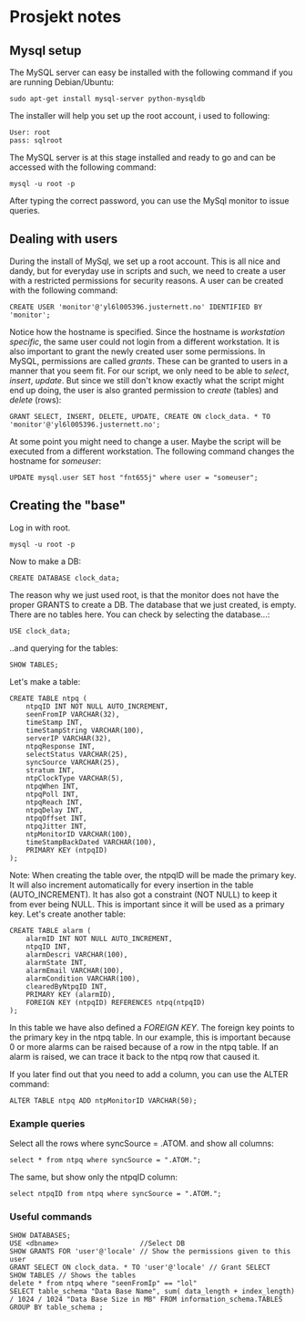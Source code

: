 # Prosjekt notes

## Mysql setup

The MySQL server can easy be installed with the following command if you are running Debian/Ubuntu:

	sudo apt-get install mysql-server python-mysqldb

The installer will help you set up the root account, i used to following:

	User: root
	pass: sqlroot

The MySQL server is at this stage installed and ready to go and can be accessed with the following command:

	mysql -u root -p

After typing the correct password, you can use the MySql monitor to issue queries.

## Dealing with users

During the install of MySql, we set up a root account. This is all nice and dandy, but for everyday use in scripts and such, we need to create a user with a restricted permissions for security reasons. A user can be created with the following command:

	CREATE USER 'monitor'@'yl6l005396.justernett.no' IDENTIFIED BY 'monitor';

Notice how the hostname is specified. Since the hostname is *workstation specific*, the same user could not login from a different workstation. It is also important to grant the newly created user some permissions. In MySQL, permissions are called *grants*. These can be granted to users in a manner that you seem fit. For our script, we only need to be able to *select*, *insert*, *update*. But since we still don't know exactly what the script might end up doing, the user is also granted permission to *create* (tables) and *delete* (rows):

	GRANT SELECT, INSERT, DELETE, UPDATE, CREATE ON clock_data. * TO 'monitor'@'yl6l005396.justernett.no';

At some point you might need to change a user. Maybe the script will be executed from a different workstation. The following command changes the hostname for *someuser*:

	UPDATE mysql.user SET host "fnt655j" where user = "someuser";

## Creating the "base"

Log in with root.

	mysql -u root -p

Now to make a DB:

	CREATE DATABASE clock_data;

The reason why we just used root, is that the monitor does not have the proper GRANTS to create a DB. The database that we just created, is empty. There are no tables here. You can check by selecting the database...:
	
	USE clock_data;

..and querying for the tables:

	SHOW TABLES;

Let's make a table:

	CREATE TABLE ntpq (
		ntpqID INT NOT NULL AUTO_INCREMENT,
		seenFromIP VARCHAR(32),
		timeStamp INT,
		timeStampString VARCHAR(100),
		serverIP VARCHAR(32),
		ntpqResponse INT,
		selectStatus VARCHAR(25),
		syncSource VARCHAR(25), 
		stratum INT, 
		ntpClockType VARCHAR(5),
		ntpqWhen INT,
		ntpqPoll INT,
		ntpqReach INT,
		ntpqDelay INT,
		ntpqOffset INT,
		ntpqJitter INT,
		ntpMonitorID VARCHAR(100), 
		timeStampBackDated VARCHAR(100),
		PRIMARY KEY (ntpqID)
	);

Note: When creating the table over, the ntpqID will be made the primary key. It will also increment automatically for every insertion in the table (AUTO_INCREMENT). It has also got a constraint (NOT NULL) to keep it from ever being NULL. This is important since it will be used as a primary key. Let's create another table: 

	CREATE TABLE alarm (
		alarmID INT NOT NULL AUTO_INCREMENT,
		ntpqID INT, 
		alarmDescri VARCHAR(100),
		alarmState INT,
		alarmEmail VARCHAR(100),
		alarmCondition VARCHAR(100),
		clearedByNtpqID INT, 
		PRIMARY KEY (alarmID),
		FOREIGN KEY (ntpqID) REFERENCES ntpq(ntpqID)
	);

In this table we have also defined a *FOREIGN KEY*. The foreign key points to the primary key in the ntpq table. In our example, this is important because 0 or more alarms can be raised because of a row in the ntpq table. If an alarm is raised, we can trace it back to the ntpq row that caused it. 

If you later find out that you need to add a column, you can use the ALTER command:

	ALTER TABLE ntpq ADD ntpMonitorID VARCHAR(50);

### Example queries

Select all the rows where syncSource = .ATOM. and show all columns:

	select * from ntpq where syncSource = ".ATOM.";

The same, but show only the ntpqID column:

	select ntpqID from ntpq where syncSource = ".ATOM.";

### Useful commands

	SHOW DATABASES;
	USE <dbname> 					//Select DB
	SHOW GRANTS FOR 'user'@'locale'	// Show the permissions given to this user
	GRANT SELECT ON clock_data. * TO 'user'@'locale' // Grant SELECT
	SHOW TABLES	// Shows the tables
	delete * from ntpq where "seenFromIp" == "lol"
	SELECT table_schema "Data Base Name", sum( data_length + index_length) / 1024 / 1024 "Data Base Size in MB" FROM information_schema.TABLES GROUP BY table_schema ;







	


